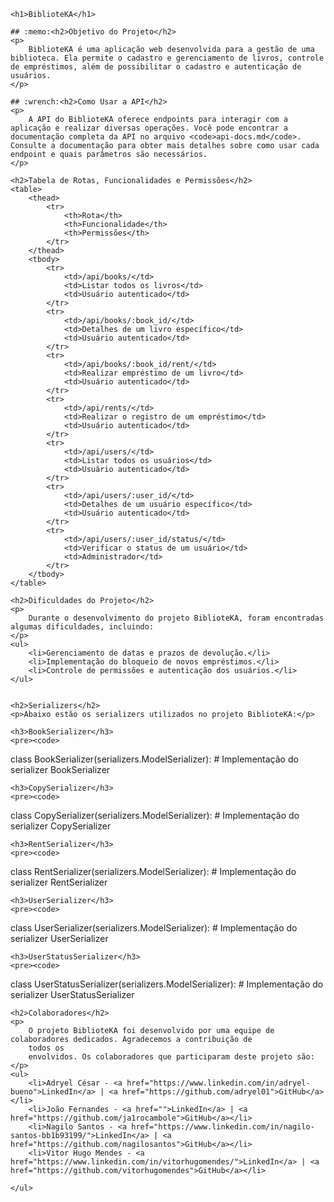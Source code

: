 

	<h1>BiblioteKA</h1>

	## :memo:<h2>Objetivo do Projeto</h2>
	<p>
		BiblioteKA é uma aplicação web desenvolvida para a gestão de uma biblioteca. Ela permite o cadastro e gerenciamento de livros, controle de empréstimos, além de possibilitar o cadastro e autenticação de usuários.
	</p>

	## :wrench:<h2>Como Usar a API</h2>
	<p>
		A API do BiblioteKA oferece endpoints para interagir com a aplicação e realizar diversas operações. Você pode encontrar a documentação completa da API no arquivo <code>api-docs.md</code>. Consulte a documentação para obter mais detalhes sobre como usar cada endpoint e quais parâmetros são necessários.
	</p>

	<h2>Tabela de Rotas, Funcionalidades e Permissões</h2>
	<table>
		<thead>
			<tr>
				<th>Rota</th>
				<th>Funcionalidade</th>
				<th>Permissões</th>
			</tr>
		</thead>
		<tbody>
			<tr>
				<td>/api/books/</td>
				<td>Listar todos os livros</td>
				<td>Usuário autenticado</td>
			</tr>
			<tr>
				<td>/api/books/:book_id/</td>
				<td>Detalhes de um livro específico</td>
				<td>Usuário autenticado</td>
			</tr>
			<tr>
				<td>/api/books/:book_id/rent/</td>
				<td>Realizar empréstimo de um livro</td>
				<td>Usuário autenticado</td>
			</tr>
			<tr>
				<td>/api/rents/</td>
				<td>Realizar o registro de um empréstimo</td>
				<td>Usuário autenticado</td>
			</tr>
			<tr>
				<td>/api/users/</td>
				<td>Listar todos os usuários</td>
				<td>Usuário autenticado</td>
			</tr>
			<tr>
				<td>/api/users/:user_id/</td>
				<td>Detalhes de um usuário específico</td>
				<td>Usuário autenticado</td>
			</tr>
			<tr>
				<td>/api/users/:user_id/status/</td>
				<td>Verificar o status de um usuário</td>
				<td>Administrador</td>
			</tr>
		</tbody>
	</table>

	<h2>Dificuldades do Projeto</h2>
	<p>
		Durante o desenvolvimento do projeto BiblioteKA, foram encontradas algumas dificuldades, incluindo:
	</p>
	<ul>
		<li>Gerenciamento de datas e prazos de devolução.</li>
		<li>Implementação do bloqueio de novos empréstimos.</li>
		<li>Controle de permissões e autenticação dos usuários.</li>
	</ul>


	<h2>Serializers</h2>
	<p>Abaixo estão os serializers utilizados no projeto BiblioteKA:</p>

	<h3>BookSerializer</h3>
	<pre><code>
class BookSerializer(serializers.ModelSerializer):
    # Implementação do serializer BookSerializer
  </code></pre>

	<h3>CopySerializer</h3>
	<pre><code>
class CopySerializer(serializers.ModelSerializer):
    # Implementação do serializer CopySerializer
  </code></pre>

	<h3>RentSerializer</h3>
	<pre><code>
class RentSerializer(serializers.ModelSerializer):
    # Implementação do serializer RentSerializer
  </code></pre>

	<h3>UserSerializer</h3>
	<pre><code>
class UserSerializer(serializers.ModelSerializer):
    # Implementação do serializer UserSerializer
  </code></pre>

	<h3>UserStatusSerializer</h3>
	<pre><code>
class UserStatusSerializer(serializers.ModelSerializer):
    # Implementação do serializer UserStatusSerializer
  </code></pre>


	<h2>Colaboradores</h2>
	<p>
		O projeto BiblioteKA foi desenvolvido por uma equipe de colaboradores dedicados. Agradecemos a contribuição de
		todos os
		envolvidos. Os colaboradores que participaram deste projeto são:
	</p>
	<ul>
		<li>Adryel César - <a href="https://www.linkedin.com/in/adryel-bueno">LinkedIn</a> | <a href="https://github.com/adryel01">GitHub</a></li>
		<li>João Fernandes - <a href="">LinkedIn</a> | <a href="https://github.com/ja1rocambole">GitHub</a></li>
		<li>Nagilo Santos - <a href="https://www.linkedin.com/in/nagilo-santos-bb1b93199/">LinkedIn</a> | <a href="https://github.com/nagilosantos">GitHub</a></li>
		<li>Vitor Hugo Mendes - <a href="https://www.linkedin.com/in/vitorhugomendes/">LinkedIn</a> | <a href="https://github.com/vitorhugomendes">GitHub</a></li>
		
	</ul>
</body>

</html>